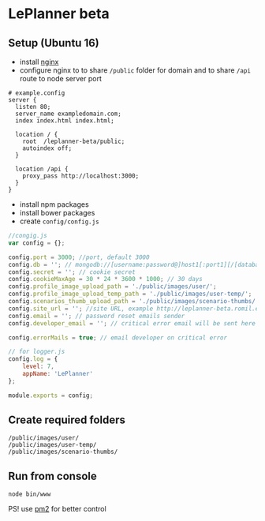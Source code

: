 # LePlanner beta

## Setup (Ubuntu 16)
* install [nginx](http://nginx.org)
* configure nginx to to share `/public` folder for domain and to share `/api` route to node server port
```
# example.config
server {
  listen 80;
  server_name exampledomain.com;
  index index.html index.html;

  location / {
    root  /leplanner-beta/public;
    autoindex off;
  }

  location /api {
    proxy_pass http://localhost:3000;
  }
}
```
* install npm packages
* install bower packages
* create `config/config.js`
```javascript
//congig.js
var config = {};

config.port = 3000; //port, default 3000
config.db = ''; // mongodb://[username:password@]host1[:port1][/[database][?options]]
config.secret = ''; // cookie secret
config.cookieMaxAge = 30 * 24 * 3600 * 1000; // 30 days
config.profile_image_upload_path = './public/images/user/';
config.profile_image_upload_temp_path = './public/images/user-temp/';
config.scenarios_thumb_upload_path = './public/images/scenario-thumbs/';
config.site_url = ''; //site URL, example http://leplanner-beta.romil.ee
config.email = ''; // password reset emails sender
config.developer_email = ''; // critical error email will be sent here

config.errorMails = true; // email developer on critical error

// for logger.js
config.log = {
	level: 7,
	appName: 'LePlanner'
};

module.exports = config;
```

## Create required folders
```
/public/images/user/
/public/images/user-temp/
/public/images/scenario-thumbs/
```

## Run from console
```
node bin/www
```
PS! use [pm2](http://pm2.keymetrics.io) for better control  
